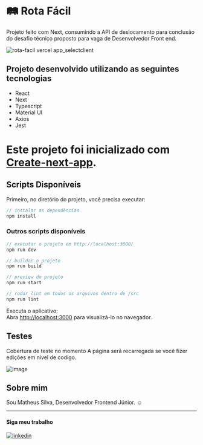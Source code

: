 # 🛤️ Rota Fácil

Projeto feito com Next, consumindo a API de deslocamento para conclusão do desafio técnico proposto para vaga de Desenvolvedor Front end.

![rota-facil vercel app_selectclient](https://github.com/matheusdsilva01/RotaFacil/assets/85570707/b9fa4949-5fb6-41a2-8a89-f273e009fda4)

## Projeto desenvolvido utilizando as seguintes tecnologias

- React
- Next
- Typescript
- Material UI
- Axios
- Jest

# Este projeto foi inicializado com [Create-next-app](https://github.com/vercel/next.js/tree/canary/packages/create-next-app).

## Scripts Disponíveis

Primeiro, no diretório do projeto, você precisa executar:

```jsx
// instalar as dependências
npm install
```
### Outros scripts disponíveis
```jsx
// executar o projeto em http://localhost:3000/
npm run dev
```

```jsx
// buildar o projeto
npm run build
```

```jsx
// preview do projeto
npm run start
```

```jsx
// rodar lint em todos os arquivos dentro de /src
npm run lint
```

Executa o aplicativo:\
Abra [http://localhost:3000](http://localhost:3000) para visualizá-lo no navegador.

## Testes
Cobertura de teste no momento
A página será recarregada se você fizer edições em nível de codigo.

![image](https://github.com/matheusdsilva01/RotaFacil/assets/85570707/46c54632-8a9e-4425-abb6-09bc159108fa)

## Sobre mim

Sou Matheus Silva, Desenvolvedor Frontend Júnior. ☺️

---

#### Siga meu trabalho
[![linkedin](https://img.shields.io/badge/LinkedIn-0077B5?style=for-the-badge&logo=linkedin&logoColor=white)](https://www.linkedin.com/in/matheus-silva-ti/)
